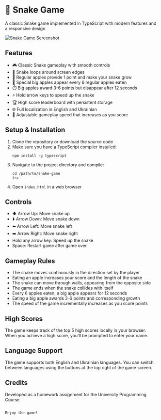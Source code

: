 # 🐍 Snake Game

A classic Snake game implemented in TypeScript with modern features and a responsive design.

![Snake Game Screenshot](![image](https://github.com/user-attachments/assets/ad4ca531-b91a-449d-aa9f-5848fe177332)
)

## Features

- 🎮 Classic Snake gameplay with smooth controls
- 🔄 Snake loops around screen edges
- 🍎 Regular apples provide 1 point and make your snake grow
- 🍏 Special big apples appear every 6 regular apples eaten
- ⏱️ Big apples award 3-6 points but disappear after 12 seconds
- ⚡ Hold arrow keys to speed up the snake
- 🏆 High score leaderboard with persistent storage
- 🌐 Full localization in English and Ukrainian
- 🎯 Adjustable gameplay speed that increases as you score

## Setup & Installation

1. Clone the repository or download the source code
2. Make sure you have a TypeScript compiler installed:
   ```
   npm install -g typescript
   ```
3. Navigate to the project directory and compile:
   ```
   cd /path/to/snake-game
   tsc
   ```
4. Open `index.html` in a web browser

## Controls

- ⬆️ Arrow Up: Move snake up
- ⬇️ Arrow Down: Move snake down
- ⬅️ Arrow Left: Move snake left
- ➡️ Arrow Right: Move snake right
- Hold any arrow key: Speed up the snake
- Space: Restart game after game over

## Gameplay Rules

- The snake moves continuously in the direction set by the player
- Eating an apple increases your score and the length of the snake
- The snake can move through walls, appearing from the opposite side
- The game ends when the snake collides with itself
- Every 6 apples eaten, a big apple appears for 12 seconds
- Eating a big apple awards 3-6 points and corresponding growth
- The speed of the game incrementally increases as you score points

## High Scores

The game keeps track of the top 5 high scores locally in your browser. When you achieve a high score, you'll be prompted to enter your name.

## Language Support

The game supports both English and Ukrainian languages. You can switch between languages using the buttons at the top right of the game screen.

## Credits

Developed as a homework assignment for the University Programming Course
```

Enjoy the game!
